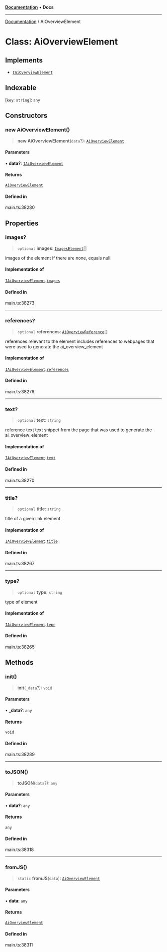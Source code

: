 [**Documentation**](../README.md) • **Docs**

***

[Documentation](../README.md) / AiOverviewElement

# Class: AiOverviewElement

## Implements

- [`IAiOverviewElement`](../interfaces/IAiOverviewElement.md)

## Indexable

 \[`key`: `string`\]: `any`

## Constructors

### new AiOverviewElement()

> **new AiOverviewElement**(`data`?): [`AiOverviewElement`](AiOverviewElement.md)

#### Parameters

• **data?**: [`IAiOverviewElement`](../interfaces/IAiOverviewElement.md)

#### Returns

[`AiOverviewElement`](AiOverviewElement.md)

#### Defined in

main.ts:38280

## Properties

### images?

> `optional` **images**: [`ImagesElement`](ImagesElement.md)[]

images of the element
if there are none, equals null

#### Implementation of

[`IAiOverviewElement`](../interfaces/IAiOverviewElement.md).[`images`](../interfaces/IAiOverviewElement.md#images)

#### Defined in

main.ts:38273

***

### references?

> `optional` **references**: [`AiOverviewReference`](AiOverviewReference.md)[]

references relevant to the element
includes references to webpages that were used to generate the ai_overview_element

#### Implementation of

[`IAiOverviewElement`](../interfaces/IAiOverviewElement.md).[`references`](../interfaces/IAiOverviewElement.md#references)

#### Defined in

main.ts:38276

***

### text?

> `optional` **text**: `string`

reference text
text snippet from the page that was used to generate the ai_overview_element

#### Implementation of

[`IAiOverviewElement`](../interfaces/IAiOverviewElement.md).[`text`](../interfaces/IAiOverviewElement.md#text)

#### Defined in

main.ts:38270

***

### title?

> `optional` **title**: `string`

title of a given link element

#### Implementation of

[`IAiOverviewElement`](../interfaces/IAiOverviewElement.md).[`title`](../interfaces/IAiOverviewElement.md#title)

#### Defined in

main.ts:38267

***

### type?

> `optional` **type**: `string`

type of element

#### Implementation of

[`IAiOverviewElement`](../interfaces/IAiOverviewElement.md).[`type`](../interfaces/IAiOverviewElement.md#type)

#### Defined in

main.ts:38265

## Methods

### init()

> **init**(`_data`?): `void`

#### Parameters

• **\_data?**: `any`

#### Returns

`void`

#### Defined in

main.ts:38289

***

### toJSON()

> **toJSON**(`data`?): `any`

#### Parameters

• **data?**: `any`

#### Returns

`any`

#### Defined in

main.ts:38318

***

### fromJS()

> `static` **fromJS**(`data`): [`AiOverviewElement`](AiOverviewElement.md)

#### Parameters

• **data**: `any`

#### Returns

[`AiOverviewElement`](AiOverviewElement.md)

#### Defined in

main.ts:38311
